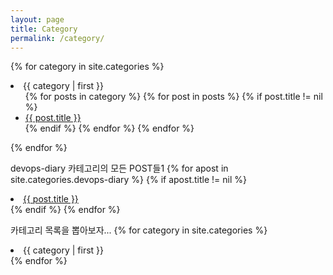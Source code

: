 ```yaml
---
layout: page
title: Category
permalink: /category/
---
```


{% for category in site.categories %}
<li><a name="{{ category | first }}">{{ category | first }}</a>
  <ul>
  {% for posts in category %}
    {% for post in posts %}
      {% if post.title != nil %}
        <li><a href="{{ post.url }}">{{ post.title }}</a></li>
      {% endif %}
    {% endfor %}
  {% endfor %}
  </ul>
</li>
{% endfor %}


devops-diary 카테고리의 모든 POST들1
{% for apost in site.categories.devops-diary %}
    {% if apost.title != nil %}
        <li><a href="{{ post.url }}">{{ post.title }}</a></li>
    {% endif %}
{% endfor %}

카테고리 목록을 뽑아보자...
{% for category in site.categories %}
<li>{{ category | first }}</li>
{% endfor %}
